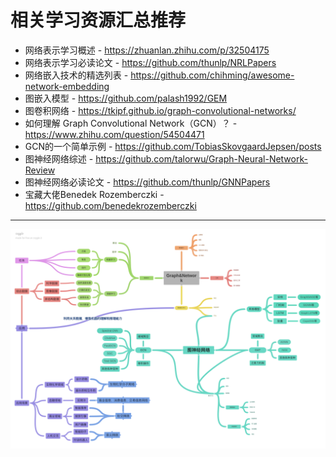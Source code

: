 # 相关学习资源汇总推荐

- 网络表示学习概述 - https://zhuanlan.zhihu.com/p/32504175
- 网络表示学习必读论文 - https://github.com/thunlp/NRLPapers
- 网络嵌入技术的精选列表 - https://github.com/chihming/awesome-network-embedding
- 图嵌入模型 - https://github.com/palash1992/GEM
- 图卷积网络 - https://tkipf.github.io/graph-convolutional-networks/
- 如何理解 Graph Convolutional Network（GCN）？ - https://www.zhihu.com/question/54504471
- GCN的一个简单示例 - https://github.com/TobiasSkovgaardJepsen/posts
- 图神经网络综述 - https://github.com/talorwu/Graph-Neural-Network-Review
- 图神经网络必读论文 - https://github.com/thunlp/GNNPapers
- 宝藏大佬Benedek Rozemberczki - https://github.com/benedekrozemberczki

---

<p align="center">
  <img width="780" src="GraphNetwork.png">
</p>
